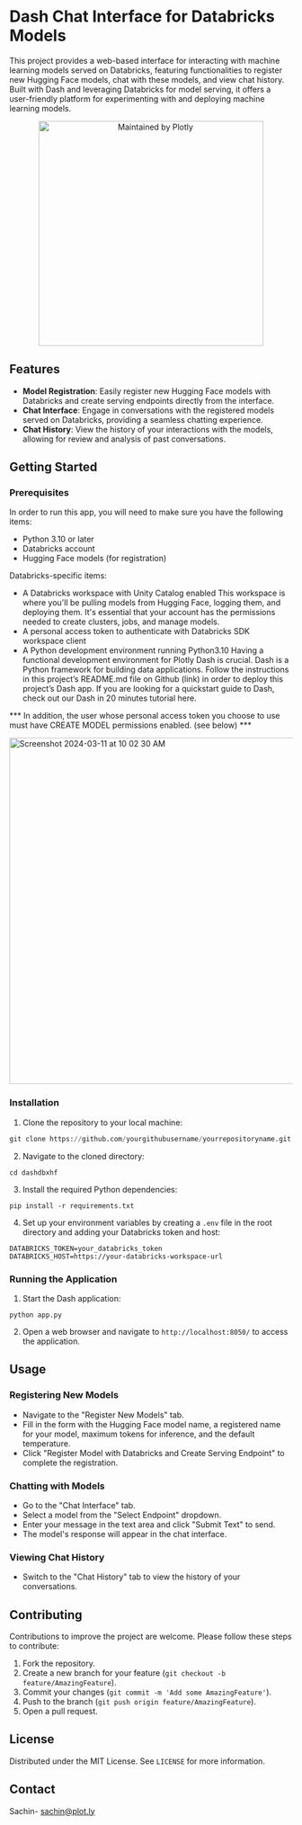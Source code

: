 # Dash Chat Interface for Databricks Models

This project provides a web-based interface for interacting with machine learning models served on Databricks, featuring functionalities to register new Hugging Face models, chat with these models, and view chat history. Built with Dash and leveraging Databricks for model serving, it offers a user-friendly platform for experimenting with and deploying machine learning models.

<div align="center">
  <a href="https://dash.plotly.com/project-maintenance">
    <img src="https://dash.plotly.com/assets/images/maintained-by-plotly.png" width="400px" alt="Maintained by Plotly">
  </a>
</div>


## Features

- **Model Registration**: Easily register new Hugging Face models with Databricks and create serving endpoints directly from the interface.
- **Chat Interface**: Engage in conversations with the registered models served on Databricks, providing a seamless chatting experience.
- **Chat History**: View the history of your interactions with the models, allowing for review and analysis of past conversations.

## Getting Started

### Prerequisites

In order to run this app, you will need to make sure you have the following items:

- Python 3.10 or later
- Databricks account
- Hugging Face models (for registration)

Databricks-specific items:
- A Databricks workspace with Unity Catalog enabled
        This workspace is where you'll be pulling models from Hugging Face, logging them, and deploying them. It's essential that your account has the permissions needed to create clusters, jobs, and manage models.
- A personal access token to authenticate with Databricks SDK workspace client
- A Python development environment running Python3.10
 Having a functional development environment for Plotly Dash is crucial. Dash is a Python framework for building data applications. Follow the instructions in this project’s README.md file on Github (link) in order to deploy this project’s Dash app.  If you are looking for a quickstart guide to Dash, check out our Dash in 20 minutes tutorial here. 


*** In addition, the user whose personal access token you choose to use must have CREATE MODEL permissions enabled. (see below) ***

<img width="616" alt="Screenshot 2024-03-11 at 10 02 30 AM" src="https://github.com/plotly/dbx_llm_app/assets/49540501/d8f9c9ee-8cf7-41af-80c4-67a86bee42b9">


### Installation

1. Clone the repository to your local machine:

```python 
git clone https://github.com/yourgithubusername/yourrepositoryname.git
```


2. Navigate to the cloned directory:

```cd dashdbxhf```


3. Install the required Python dependencies:

```pip install -r requirements.txt```


4. Set up your environment variables by creating a `.env` file in the root directory and adding your Databricks token and host:

```
DATABRICKS_TOKEN=your_databricks_token
DATABRICKS_HOST=https://your-databricks-workspace-url
```


### Running the Application

1. Start the Dash application:

```python app.py```


2. Open a web browser and navigate to `http://localhost:8050/` to access the application.

## Usage

### Registering New Models

- Navigate to the "Register New Models" tab.
- Fill in the form with the Hugging Face model name, a registered name for your model, maximum tokens for inference, and the default temperature.
- Click "Register Model with Databricks and Create Serving Endpoint" to complete the registration.

### Chatting with Models

- Go to the "Chat Interface" tab.
- Select a model from the "Select Endpoint" dropdown.
- Enter your message in the text area and click "Submit Text" to send.
- The model's response will appear in the chat interface.

### Viewing Chat History

- Switch to the "Chat History" tab to view the history of your conversations.

## Contributing

Contributions to improve the project are welcome. Please follow these steps to contribute:

1. Fork the repository.
2. Create a new branch for your feature (`git checkout -b feature/AmazingFeature`).
3. Commit your changes (`git commit -m 'Add some AmazingFeature'`).
4. Push to the branch (`git push origin feature/AmazingFeature`).
5. Open a pull request.

## License

Distributed under the MIT License. See `LICENSE` for more information.

## Contact

Sachin- sachin@plot.ly



